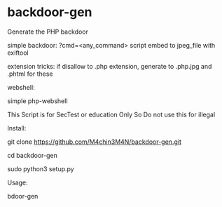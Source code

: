 # backdoor-gen


Generate the PHP backdoor

simple backdoor:
  ?cmd=<any_command>
  script embed to jpeg_file with exiftool

extension tricks:
  if disallow to .php extension, 
  generate to .php.jpg and .phtml for these

webshell:

  simple php-webshell


This Script is for SecTest or education Only
So Do not use this for illegal

Install:

git clone https://github.com/M4chin3M4N/backdoor-gen.git

cd backdoor-gen

sudo python3 setup.py


Usage:

  bdoor-gen

